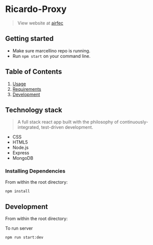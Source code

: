 # Ricardo-Proxy
> View website at [airfec](ec2-54-193-56-199.us-west-1.compute.amazonaws.com)

## Getting started

- Make sure marcellino repo is running.
- Run `npm start` on your command line.

## Table of Contents

1.  [Usage](#Usage)
1.  [Requirements](#requirements)
1.  [Development](#development)

## Technology stack

> A full stack react app built with the philosophy of continuously-integrated, test-driven development.

- CSS
- HTML5
- Node.js
- Express
- MongoDB

### Installing Dependencies

From within the root directory:

```sh
npm install
```

## Development

From within the root directory:

To run server

```sh
npm run start:dev
```
